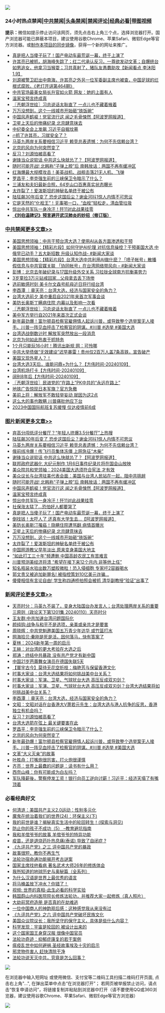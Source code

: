 ![](https://raw.githubusercontent.com/jsvpn/jsproxy/dev/64photo/fqnews-qr.jpg)

<div id="tt">
<h3>24小时热点禁闻|<a href="#%E4%B8%AD%E5%85%B1%E7%A6%81%E9%97%BB%E6%9B%B4%E5%A4%9A%E6%96%87%E7%AB%A0">中共禁闻</a>|<a href="#%E5%9B%BE%E7%89%87%E6%96%B0%E9%97%BB%E6%9B%B4%E5%A4%9A%E6%96%87%E7%AB%A0">头条禁闻</a>|<a href="#%E6%96%B0%E9%97%BB%E8%AF%84%E8%AE%BA%E6%9B%B4%E5%A4%9A%E6%96%87%E7%AB%A0">禁闻评论|<a href="#%E5%BF%85%E7%9C%8B%E7%BB%8F%E5%85%B8%E5%A5%BD%E6%96%87">经典必看</a>|<a href="https://fan1.xyz/3" target="_blank">带图视频</a></h3>
<div><b>提示：</b>微信如提示停止访问该网页，须先点击右上角三个点，选择浏览器打开。国产浏览器可能已屏蔽本项目，建议使用谷歌Chrome、苹果Safari、微软Edge等官方浏览器。或<a href="%E5%88%B6%E4%BD%9Cgit%E7%A6%81%E9%97%BB%E9%95%9C%E5%83%8F.md">制作本项目的同步镜像</a>，获得一个新的网址来推广。</div>
<ul>

<li><a href="/topimagenews/20240110/1985772.md">真是把人当傻子玩了！国产电动车最荒诞一幕，终于上演了</a></li>
<li><a href="/sohnews/20240110/1985776.md">许其亮已被抓，胡海峰失踪了；红二代承认反习，一尊欲发动文革；自爆统台如男追女，他拿习当猴耍；习共真射了，猪队友愚蠢助攻【新闻看点 李沐阳1.9】</a></li>
<li><a href="/sohnews/20240110/1985963.md">刘源被警卫赶出中南海，许其亮之外另一位军委副主席也被查，中国足球的烂根式腐败。《老灯开讲第464期》</a></li>
<li><a href="/cnnews/20240110/1985759.md">中共官场最美女局长升官如火箭 网友：她的上面有人</a></li>
<li><a href="/topimagenews/20240110/1985842.md">温家宝预言终成真</a></li>
<li><a href="/cbnews/20240110/1985903.md">〖兲朝浮世绘〗习总说话太耿直了 一点儿也不藏着掖着</a></li>
<li><a href="/topimagenews/20240110/1985729.md">万万没想到，这个一线城市开始砸“铁饭碗”</a></li>
<li><a href="/topimagenews/20240110/1985894.md">中国风声鹤唳！党官流行这 闻之毛骨悚然【阿波罗网报道】</a></li>
<li><a href="/topimagenews/20240110/1985730.md">卫星上天后的惨痛纪录 北京肆意抹去</a></li>
<li><a href="/ccpdope/20240110/1985870.md">中纪委全会上发飙 习近平自掘坟墓</a></li>
<li><a href="/sohnews/20240110/1985796.md">🔥抓了许其亮，习就安全了？</a></li>
<li><a href="/topimagenews/20240110/1985989.md">马英九两岸关系要相信习近平 赖竞总表遗憾：为何不先信赖台湾？</a></li>
<li><a href="/comments/20240110/1985880.md">北京的风向为何突然变了</a></li>
<li><a href="/comments/20240110/1986023.md">反习？刘源怕被高看了</a></li>
<li><a href="/topimagenews/20240110/1985983.md">谢锋当众说软话 中共这么快就怂了？【阿波罗网报道】</a></li>
<li><a href="/topimagenews/20240110/1985956.md">随时可能开战! 北韩称“子弹上膛”后 南韩放话：两国不再有缓冲区</a></li>
<li><a href="/cnnews/20240110/1985992.md">红海爆最大规模攻击！美英战机、战舰击落21无人机、飞弹</a></li>
<li><a href="/comments/20240110/1985896.md">罗昌平：李克强生前的三峡保卫令暗示了什么？</a></li>
<li><a href="/yule/20240110/1985762.md">三浦友和夫妇最新合照，64岁山口百惠真实状态曝光</a></li>
<li><a href="/topimagenews/20240110/1985728.md">太炸裂了！爱泼斯坦的神秘名单终于被公布</a></li>
<li><a href="/topimagenews/20240110/1986109.md">陆狂飙30年后变了 恐步这国后尘？谢金河抖1惊人内情不可思议</a></li>
<li><a href="/health/20240110/1986007.md">它是天然的“化栓王”！无事喝一口，“血栓”轻松走，清血管垃圾</a></li>
<li><a href="/topimagenews/20240110/1985815.md">惊出中共军队一身冷汗！歼11对此战果挂零</a></li>
<li><b><a href="/comments/20200207/1272816.md" target="_blank">《刘伯温碑记》预言避开武汉肺炎的妙招（修订版）</a></b></li>
</ul>
</div>

<div class="catlist">
<h3><a href="/cbnews/" target="_blank">中共禁闻</a><span><a href="/cbnews/" target="_blank" rel="nofollow">更多文章>></a></span></h3>
<ul>
<li><a href="/cbnews/20240111/1986225.md" target="_blank">美国思想领袖：中共干预台湾大选？使用AI从各方面渗透和干预</a></li>
<li><a href="/cbnews/20240111/1986209.md" target="_blank">美国思想领袖：【精彩片段】如何守护AI伦理 对抗信息操控？干预美国大选 中俄早已动手？五大新招数 升级认知作战- #新闻大家谈</a></li>
<li><a href="/cbnews/20240111/1986208.md" target="_blank">美国思想领袖：【精彩片段】台湾大选中共利用AI做什麽？「喷子帐号」散播假信息与中共官媒关联 「协同帐号」在台湾网络带风向 &#8211; #新闻大家谈</a></li>
<li><a href="/cbnews/20240111/1986157.md" target="_blank">彭博：北京去年破纪录与17国升级外交关系 习拉拢全球南方抗衡美势力</a></li>
<li><a href="/cbnews/20240110/1986123.md" target="_blank">3岁童捡3万元钻戒回家…父母拿去丢下场惨</a></li>
<li><a href="/cbnews/20240110/1986110.md" target="_blank">选前敏感时刻 美卡尔文森号航母近日将行经台湾</a></li>
<li><a href="/comments/20240110/1986100.md" target="_blank">李酉潭 ｜章天亮：台湾大选，经济与国家安全的角力？</a></li>
<li><a href="/cbnews/20240110/1985960.md" target="_blank">台湾大选前夕 美中重启自2021年来首次军事会谈</a></li>
<li><a href="/cbnews/20240110/1985906.md" target="_blank">美防长奥斯丁瞒病住院 内幕以及影响一次看</a></li>
<li><a href="/cbnews/20240110/1985903.md" target="_blank">〖兲朝浮世绘〗习总说话太耿直了 一点儿也不藏着掖着</a></li>
<li><a href="/cbnews/20240110/1985895.md" target="_blank">美中军方举行自2021年来首次正式会谈</a></li>
<li><a href="/comments/20240110/1985871.md" target="_blank">新年最劲爆！富尔顿县检察官雇佣情人起诉川普，或导致整个选举案无人接手。川普一阵见血抨击了检察官的阴谋。#川普 #选举 #美国大选</a></li>
<li><a href="/cbnews/20240110/1985858.md" target="_blank">台湾选战倒数计时 解放军突然放出一段消息</a></li>
<li><a href="/cbnews/20240110/1985845.md" target="_blank">北京为何如此热衷于抓特务</a></li>
<li><a href="/cbnews/20240110/1985843.md" target="_blank">1个月只能玩16小时！腾讯出新规 网：可怜哪</a></li>
<li><a href="/cbnews/20240110/1985774.md" target="_blank">中共大举债做“无效建设”迟早暴雷！贵州仅2百万人盖7条高铁，宣告破产</a></li>
<li><a href="/comments/20240110/1985770.md" target="_blank">美国又现外星人？！</a></li>
<li><a href="/comments/20240110/1985769.md" target="_blank">台湾大选3天后，谁能问鼎+为什么？【方伟时间-20240109】</a></li>
<li><a href="/comments/20240110/1985712.md" target="_blank">台湾机场打卡【方伟时间-20240109】</a></li>
<li><a href="/comments/20240110/1985711.md" target="_blank">阔别8年后【方伟时间-20240109】</a></li>
<li><a href="/cbnews/20240110/1985601.md" target="_blank">〖兲朝浮世绘〗民进党的“在路上”PK中共的“永远在路上”</a></li>
<li><a href="/cbnews/20240109/1985448.md" target="_blank">地铁广告惊现日本军旗？官方急撤</a></li>
<li><a href="/cbnews/20240109/1985421.md" target="_blank">美前上将：解放军不敢轻举妄动 就因为这2点</a></li>
<li><a href="/cbnews/20240109/1985398.md" target="_blank">这么大的事也敢瞒 川普痛批他应下台</a></li>
<li><a href="/cbnews/20240109/1985397.md" target="_blank">2023中国国际航班复苏缓慢 仅达疫情前6成</a></li>

</ul>
</div>
<div class="catlist">
<h3><a href="/topimagenews/" target="_blank">图片新闻</a><span><a href="/topimagenews/" target="_blank" rel="nofollow">更多文章>></a></span></h3>
<ul>
<li><a href="/topimagenews/20240111/1986155.md" target="_blank">弃高分闯低评分餐厅？“年轻人挤爆3.5分餐厅”上热搜</a></li>
<li><a href="/topimagenews/20240110/1986109.md" target="_blank">陆狂飙30年后变了 恐步这国后尘？谢金河抖1惊人内情不可思议</a></li>
<li><a href="/topimagenews/20240110/1985989.md" target="_blank">马英九两岸关系要相信习近平 赖竞总表遗憾：为何不先信赖台湾？</a></li>
<li><a href="/topimagenews/20240110/1985988.md" target="_blank">俄前线冷爆！传飞行员集体冻僵 上网急征“木柴”</a></li>
<li><a href="/topimagenews/20240110/1985983.md" target="_blank">谢锋当众说软话 中共这么快就怂了？【阿波罗网报道】</a></li>
<li><a href="/topimagenews/20240110/1985969.md" target="_blank">联邦政府武器化 大纪元制作 1月6日事件纪录片将在国会山放映</a></li>
<li><a href="/topimagenews/20240110/1985968.md" target="_blank">美众院共和党领袖：2024美国大选须符合宪法 才有效</a></li>
<li><a href="/topimagenews/20240110/1985967.md" target="_blank">美众议长与台湾驻美代表会面：美国与台湾人民站在一起，阻中共挑衅</a></li>
<li><a href="/topimagenews/20240110/1985956.md" target="_blank">随时可能开战! 北韩称“子弹上膛”后 南韩放话：两国不再有缓冲区</a></li>
<li><a href="/topimagenews/20240110/1985894.md" target="_blank">中国风声鹤唳！党官流行这 闻之毛骨悚然【阿波罗网报道】</a></li>
<li><a href="/topimagenews/20240110/1985842.md" target="_blank">温家宝预言终成真</a></li>
<li><a href="/topimagenews/20240110/1985815.md" target="_blank">惊出中共军队一身冷汗！歼11对此战果挂零</a></li>
<li><a href="/topimagenews/20240110/1985814.md" target="_blank">社保涨太猛了…恐怕好人都要哭了</a></li>
<li><a href="/topimagenews/20240110/1985772.md" target="_blank">真是把人当傻子玩了！国产电动车最荒诞一幕，终于上演了</a></li>
<li><a href="/topimagenews/20240110/1985750.md" target="_blank">倒找钱！太吓人了 还真有大学生去…【阿波罗网报道】</a></li>
<li><a href="/topimagenews/20240110/1985749.md" target="_blank">美防长奥斯汀罹癌！隐瞒住院遭骂翻 病情首曝光</a></li>
<li><a href="/topimagenews/20240110/1985730.md" target="_blank">卫星上天后的惨痛纪录 北京肆意抹去</a></li>
<li><a href="/topimagenews/20240110/1985729.md" target="_blank">万万没想到，这个一线城市开始砸“铁饭碗”</a></li>
<li><a href="/topimagenews/20240110/1985728.md" target="_blank">太炸裂了！爱泼斯坦的神秘名单终于被公布</a></li>
<li><a href="/topimagenews/20240110/1985632.md" target="_blank">中国网游教父早年淡出 原来变身美国大地主</a></li>
<li><a href="/topimagenews/20240109/1985594.md" target="_blank">“如此打工三十年”频遭删 中国高龄农民工有苦难言</a></li>
<li><a href="/topimagenews/20240109/1985564.md" target="_blank">川普预测美经济将溃 “希望在接下来12个月内 非等他上任”</a></li>
<li><a href="/topimagenews/20240109/1985563.md" target="_blank">知名瓶装水验出数万塑胶微粒！恐入侵细胞 专家吁2容器喝水</a></li>
<li><a href="/topimagenews/20240109/1985523.md" target="_blank">郭文贵又被追加新罪名! 被指控策划10亿美元诈骗&#8230;</a></li>
<li><a href="/topimagenews/20240109/1985522.md" target="_blank">傻傻相信有言论自由! 学生称四通桥拍照会被抓 清华副教授“验证”出事了</a></li>

</ul>
</div>
<div class="catlist">
<h3><a href="/comments/" target="_blank">新闻评论</a><span><a href="/comments/" target="_blank" rel="nofollow">更多文章>></a></span></h3>
<ul>
<li><a href="/comments/20240111/1986266.md" target="_blank">天亮时分：马英九不装了，变身大陆国台办发言人；台湾处理两岸关系的重要三原则（政论天下第1201集 20240110）天亮时分</a></li>
<li><a href="/comments/20240111/1986249.md" target="_blank">王友群:中共加速台湾问题国际化</a></li>
<li><a href="/comments/20240111/1986248.md" target="_blank">颜纯钩:战争与和平不是选项，亲美或亲共才是要害</a></li>
<li><a href="/comments/20240111/1986247.md" target="_blank">周晓辉：中共党魁邀美国五万青少年访华 或竹篮打水</a></li>
<li><a href="/comments/20240111/1986246.md" target="_blank">网海拾贝:秦刚是死是活，因何落马，快有答案了</a></li>
<li><a href="/comments/20240111/1986245.md" target="_blank">夏林：2024新年第一周的启示</a></li>
<li><a href="/comments/20240111/1986244.md" target="_blank">王赫：对台湾的更大考验在大选之后</a></li>
<li><a href="/comments/20240111/1986241.md" target="_blank">郑涛：终结中共暴政 没有共产党才有新中国</a></li>
<li><a href="/comments/20240111/1986207.md" target="_blank">中国21岁芭蕾舞女演员在德国失联5天</a></li>
<li><a href="/comments/20240110/1986116.md" target="_blank">【寰宇古今】莫待无花空折枝：梅艳芳与保留香港文化</a></li>
<li><a href="/comments/20240110/1986106.md" target="_blank">时事大家谈：台湾大选结果将如何挑战美中台关系？</a></li>
<li><a href="/comments/20240110/1986104.md" target="_blank">时事大家谈：军演、卫星、气球扰台大选 高压反成双刃剑？</a></li>
<li><a href="/comments/20240110/1986103.md" target="_blank">时事大家谈：军演、卫星、气球扰台大选 高压反成双刃剑？台湾大选结果将如何挑战美中台关系？</a></li>
<li><a href="/comments/20240110/1986100.md" target="_blank">李酉潭 ｜章天亮：台湾大选，经济与国家安全的角力？</a></li>
<li><a href="/comments/20240110/1986074.md" target="_blank">文昭：文昭对话在台香港大V萧若元先生：台湾大选与港人抗争的反思，香港独立有机会吗？</a></li>
<li><a href="/comments/20240110/1986023.md" target="_blank">反习？刘源怕被高看了</a></li>
<li><a href="/comments/20240110/1985978.md" target="_blank">台湾大选箭在弦上 最关键要害在此</a></li>
<li><a href="/comments/20240110/1985896.md" target="_blank">罗昌平：李克强生前的三峡保卫令暗示了什么？</a></li>
<li><a href="/comments/20240110/1985880.md" target="_blank">北京的风向为何突然变了</a></li>
<li><a href="/comments/20240110/1985871.md" target="_blank">新年最劲爆！富尔顿县检察官雇佣情人起诉川普，或导致整个选举案无人接手。川普一阵见血抨击了检察官的阴谋。#川普 #选举 #美国大选</a></li>
<li><a href="/comments/20240110/1985851.md" target="_blank">文革“大义灭亲”的故事</a></li>
<li><a href="/comments/20240110/1985850.md" target="_blank">叶胜舟：打嘴炮很厉害，打火炮很谨慎</a></li>
<li><a href="/comments/20240110/1985849.md" target="_blank">齐亮：世界上最蠢的问题是：读书有什么用？</a></li>
<li><a href="/comments/20240110/1985848.md" target="_blank">西奈山峰：你有可能成为白左吗？</a></li>
<li><a href="/comments/20240110/1985841.md" target="_blank">军队降薪後，警察停发工资！银行向员工逆向讨薪！习近平：经济天塌了有嘴顶着</a></li>

</ul>
</div>

<div class="catlist">
<h3>必看经典好文</h3>
<ul>
<li><a href="/comments/20230919/1935723.md" target="_blank">何清涟：美国共产主义2.0运动：性别多元化</a></li>
<li><a href="/cbnews/20180907/994846.md" target="_blank">魔鬼在统治着我们的世界(24)：环保主义(下)</a></li>
<li><a href="/comments/20200715/1359453.md" target="_blank">我的前世是谁？揭秘真实生活中的轮回转生！(探索与洞见)</a></li>
<li><a href="/comments/20230920/1936271.md" target="_blank">防止你的孩子不成功（5） &#8211;教育避坑指南</a></li>
<li><a href="/tculture/20200917/1398046.md" target="_blank">我和羊倌爷爷的故事 羊倌爷爷的特异功能</a></li>
<li><a href="/comments/20230424/1875912.md" target="_blank">疫苗，还是退烧药扑热息痛(泰诺) 导致了自闭症 ?</a></li>
<li><a href="/bookonline/20131116/201054.md" target="_blank">《九评共产党》之三 评中国共产党的暴政</a></li>
<li><a href="/funmedia/20210802/1598610.md" target="_blank">故事很短，教你不再生气</a></li>
<li><a href="/tculture/20121025/73079.md" target="_blank">法轮功宿命通功能揭开考古谜案</a></li>
<li><a href="/cbnews/20220514/1732764.md" target="_blank">国家主席找他看病 著名武术大师26年的修炼体会</a></li>
<li><a href="/comments/20220601/1740278.md" target="_blank">我所知道的地球历史与奥秘篇（全系列）</a></li>
<li><a href="/ssgc/20200820/1382763.md" target="_blank">为什么汉语是世界上最优秀的语言</a></li>
<li><a href="/cnnews/20230303/1855390.md" target="_blank">将马桶盖放下冲水？你错了！</a></li>
<li><a href="/aomi/supernatural/20150313/374665.md" target="_blank">视频: 世界的真相-此生必看的科学实验</a></li>
<li><a href="/comments/20211216/1666206.md" target="_blank">韩国蔚山内科医院院长修炼法轮功，并推荐大家一起修炼（真人照片）</a></li>
<li><a href="/lifebaike/20230309/1857707.md" target="_blank">大劫前冥府造册 是否真的在劫难逃</a></li>
<li><a href="/comments/20230301/1854831.md" target="_blank">一位中国商人的神韵观后感：这种感觉我从来没有过</a></li>
<li><a href="/bookonline/20131116/201050.md" target="_blank">《九评共产党》之六 评中国共产党破坏民族文化</a></li>
<li><a href="/comments/20231214/1974098.md" target="_blank">美国众议院议长：我所坚守的保守主义，具体是些什么内容？</a></li>
<li><a href="/comments/20230228/1854345.md" target="_blank">科学发现：宇宙是轮回的 被设计出来的</a></li>
<li><a href="/bannedvideo/20220606/1742248.md" target="_blank">这个国家国王身穿汉服 很像中国官员</a></li>
<li><a href="/cbnews/20220708/1755180.md" target="_blank">法轮功奇迹：抑郁症康复的若干案例</a></li>
<li><a href="/comments/20200618/1346823.md" target="_blank">瘟疫乱世中如何避祸 圣经故事埃及十灾的启示</a></li>
<li><a href="/cbnews/20220508/1730049.md" target="_blank">邪灵物件害人 赶快清除干净</a></li>
<li><a href="/comments/20210308/1500552.md" target="_blank">法轮功说天灭中共，究竟是怎么回事？</a></li>

</ul>
</div>

![](https://raw.githubusercontent.com/jsvpn/jsproxy/dev/64photo/fqnews-qr.jpg)

在浏览器中输入短网址 或使用微信、支付宝等二维码工具扫描二维码打开页面, 点击右上角"...", 在弹出菜单中点击“在浏览器打开”； 若网页被举报禁止访问，请点击“恢复申请访问”，将链接复制并粘贴到浏览器中打开（请不要使用QQ或360浏览器，建议使用谷歌Chrome、苹果Safari、微软Edge等官方浏览器）

![](https://raw.githubusercontent.com/jsvpn/jsproxy/dev/64photo/wx.jpg)